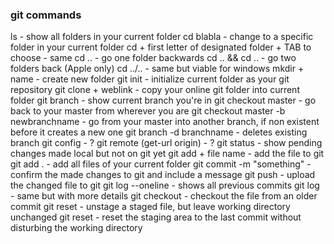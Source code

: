 ### git commands
ls - show all folders in your current folder
cd blabla - change to a specific folder in your current folder
cd + first letter of designated folder + TAB to choose - same
cd .. - go one folder backwards
cd .. && cd .. - go two folders back (Apple only)
cd ../.. - same but viable for windows
mkdir + name - create new folder
git init - initialize current folder as your git repository
git clone + weblink - copy your online git folder into current folder
git branch - show current branch you're in
git checkout master - go back to your master from wherever you are
git checkout master -b newbranchname - go from your master into another branch, if non existent before it creates a new one
git branch -d branchname - deletes existing branch
git config - ?
git remote (get-url origin) - ?
git status - show pending changes made local but not on git yet
git add + file name - add the file to git
git add . - add all files of your current folder
git commit -m "something" - confirm the made changes to git and include a message
git push - upload the changed file to git
git log --oneline - shows all previous commits
git log - same but with more details
git checkout <commit> <file> - checkout the file from an older commit
git reset <file> - unstage a staged file, but leave working directory unchanged
git reset - reset the staging area to the last commit without disturbing the working directory